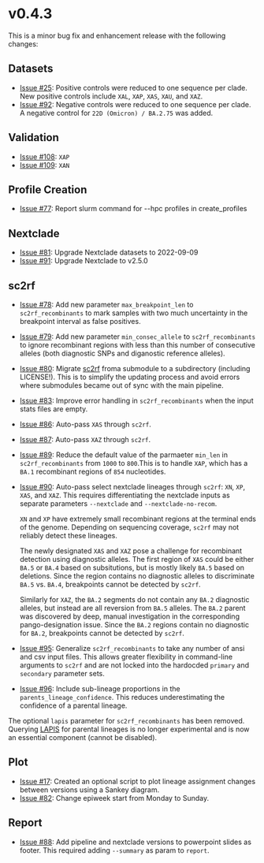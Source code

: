 # v0.4.3

This is a minor bug fix and enhancement release with the following changes:

## Datasets

- [Issue #25](https://github.com/ktmeaton/ncov-recombinant/issues/25): Positive controls were reduced to one sequence per clade. New positive controls include `XAL`, `XAP`, `XAS`, `XAU`, and `XAZ`.
- [Issue #92](https://github.com/ktmeaton/ncov-recombinant/issues/92): Negative controls were reduced to one sequence per clade. A negative control for `22D (Omicron) / BA.2.75` was added.

## Validation

- [Issue #108](https://github.com/ktmeaton/ncov-recombinant/issues/109): `XAP`
- [Issue #109](https://github.com/ktmeaton/ncov-recombinant/issues/109): `XAN`

## Profile Creation

- [Issue #77](https://github.com/ktmeaton/ncov-recombinant/issues/77): Report slurm command for --hpc profiles in create_profiles

## Nextclade

- [Issue #81](https://github.com/ktmeaton/ncov-recombinant/issues/81): Upgrade Nextclade datasets to 2022-09-09
- [Issue #91](https://github.com/ktmeaton/ncov-recombinant/issues/91): Upgrade Nextclade to v2.5.0

## sc2rf

- [Issue #78](https://github.com/ktmeaton/ncov-recombinant/issues/78): Add new parameter `max_breakpoint_len` to `sc2rf_recombinants` to mark samples with two much uncertainty in the breakpoint interval as false positives.
- [Issue #79](https://github.com/ktmeaton/ncov-recombinant/issues/79): Add new parameter `min_consec_allele` to `sc2rf_recombinants` to ignore recombinant regions with less than this number of consecutive alleles (both diagnostic SNPs and diganostic reference alleles).
- [Issue #80](https://github.com/ktmeaton/ncov-recombinant/issues/80): Migrate [sc2rf](https://github.com/lenaschimmel/sc2rf) froma submodule to a subdirectory (including LICENSE!). This is to simplify the updating process and avoid errors where submodules became out of sync with the main pipeline.
- [Issue #83](https://github.com/ktmeaton/ncov-recombinant/issues/83): Improve error handling in `sc2rf_recombinants` when the input stats files are empty.
- [Issue #86](https://github.com/ktmeaton/ncov-recombinant/issues/86): Auto-pass `XAS` through `sc2rf`.
- [Issue #87](https://github.com/ktmeaton/ncov-recombinant/issues/87): Auto-pass `XAZ` through `sc2rf`.
- [Issue #89](https://github.com/ktmeaton/ncov-recombinant/issues/89): Reduce the default value of the parmaeter `min_len` in `sc2rf_recombinants` from `1000` to `800`.This is to handle `XAP`, which has a `BA.1` recombinant regions of `854` nucleotides.
- [Issue #90](https://github.com/ktmeaton/ncov-recombinant/issues/90): Auto-pass select nextclade lineages through `sc2rf`: `XN`, `XP`, `XAS`, and `XAZ`. This requires differentiating the nextclade inputs as separate parameters `--nextclade` and `--nextclade-no-recom`.

    `XN` and `XP` have extremely small recombinant regions at the terminal ends of the genome. Depending on sequencing coverage, `sc2rf` may not reliably detect these lineages.

    The newly designated `XAS` and `XAZ` pose a challenge for recombinant detection using diagnostic alleles. The first region of `XAS` could be either `BA.5` or `BA.4` based on subsitutions, but is mostly likely `BA.5` based on deletions. Since the region contains no diagnostic alleles to discriminate `BA.5` vs. `BA.4`, breakpoints cannot be detected by `sc2rf`.

    Similarly for `XAZ`, the `BA.2` segments do not contain any `BA.2` diagnostic alleles, but instead are all reversion from `BA.5` alleles. The `BA.2` parent was discovered by deep, manual investigation in the corresponding pango-designation issue. Since the `BA.2` regions contain no diagnostic for `BA.2`, breakpoints cannot be detected by `sc2rf`.

- [Issue #95](https://github.com/ktmeaton/ncov-recombinant/issues/95): Generalize `sc2rf_recombinants` to take any number of ansi and csv input files. This allows greater flexibility in command-line arguments to `sc2rf` and are not locked into the hardocded `primary` and `secondary` parameter sets.
- [Issue #96](https://github.com/ktmeaton/ncov-recombinant/issues/96): Include sub-lineage proportions in the `parents_lineage_confidence`. This reduces underestimating the confidence of a parental lineage.

The optional `lapis` parameter for `sc2rf_recombinants` has been removed. Querying [LAPIS](https://lapis.cov-spectrum.org/) for parental lineages is no longer experimental and is now an essential component (cannot be disabled).

## Plot

- [Issue #17](https://github.com/ktmeaton/ncov-recombinant/issues/17]): Created an optional script to plot lineage assignment changes between versions using a Sankey diagram.
- [Issue #82](https://github.com/ktmeaton/ncov-recombinant/issues/82]): Change epiweek start from Monday to Sunday.

## Report

- [Issue #88](https://github.com/ktmeaton/ncov-recombinant/issues/88): Add pipeline and nextclade versions to powerpoint slides as footer. This required adding `--summary` as param to `report`.
